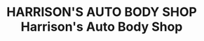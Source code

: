 ---
title: "HARRISON'S AUTO BODY SHOP Harrison's Auto Body Shop"
url: /merced/harrisons-auto-body-shop-harrisons-auto-body-shop/
shop: Autowerkstatt
---